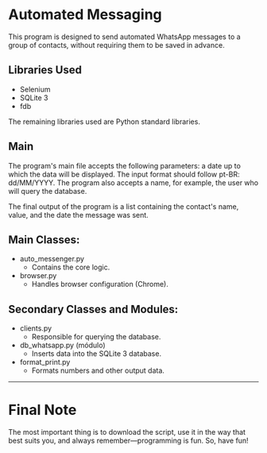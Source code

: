 # Automated Messaging

This program is designed to send automated WhatsApp messages
to a group of contacts, without requiring them to be saved in advance.

## Libraries Used
- Selenium
- SQLite 3
- fdb

The remaining libraries used are Python standard libraries.

## Main
The program's main file accepts the following parameters: a date up to which the data will be displayed. The input format should follow pt-BR: dd/MM/YYYY. The program also accepts a name,
for example, the user who will query the database.

The final output of the program is a list containing the contact's name, value, and the date the message was sent.

## Main Classes:
- auto_messenger.py
    - Contains the core logic.
- browser.py
    - Handles browser configuration (Chrome).

## Secondary Classes and Modules:
- clients.py
    - Responsible for querying the database.
- db_whatsapp.py (módulo)
    - Inserts data into the SQLite 3 database.
- format_print.py
    - Formats numbers and other output data.

---

# Final Note
The most important thing is to download the script, use it in the way that best suits you, and always remember—programming is fun. So, have fun! 